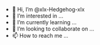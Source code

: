 - 👋 Hi, I’m @xlx-Hedgehog-xlx
- 👀 I’m interested in ...
- 🌱 I’m currently learning ...
- 💞️ I’m looking to collaborate on ...
- 📫 How to reach me ...

<!---
xlx-Hedgehog-xlx/xlx-Hedgehog-xlx is a ✨ special ✨ repository because its `README.md` (this file) appears on your GitHub profile.
You can click the Preview link to take a look at your changes.
--->
